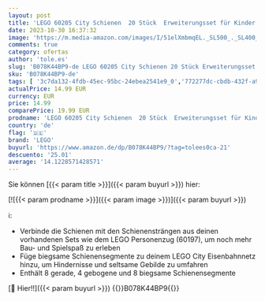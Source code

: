 ```yaml
---
layout: post
title: 'LEGO 60205 City Schienen  20 Stück  Erweiterungsset für Kinder  Jungen und Mädchen  Spielzeug Set'
date: 2023-10-30 16:37:32
image: 'https://m.media-amazon.com/images/I/51elXmbmqEL._SL500_._SL400_.jpg'
comments: true
category: ofertas
author: 'tole.es'
slug: 'B078K44BP9-de LEGO 60205 City Schienen 20 Stück Erweiterungsset für...'
sku: 'B078K44BP9-de'
tags: [ '3c7da132-4fdb-45ec-95bc-24ebea2541e9_0','772277dc-cbdb-432f-a915-25a321e9ed8c_0','772277dc-cbdb-432f-a915-25a321e9ed8c_3001','772277dc-cbdb-432f-a915-25a321e9ed8c_3901','772277dc-cbdb-432f-a915-25a321e9ed8c_5301','772277dc-cbdb-432f-a915-25a321e9ed8c_6101','772277dc-cbdb-432f-a915-25a321e9ed8c_9201','Arborist Merchandising Root','Baby- & Kleinkindspielzeug','Bau- & Konstruktionsspielzeug','Bauspielzeug & Konstruktionsspielzeug','Bauspielzeugsets','Custom Stores','LEGO','Lego City','Puppen & Plüsch Spielzeug','Self Service','Special Features Stores','Spielzeug','Spielzeugfiguren & Fahrzeuge','Xmas23 Most wanted Toys','lego','🇩🇪', ]
actualPrice: 14.99 EUR
currency: EUR
price: 14.99
comparePrice: 19.99 EUR
prodname: 'LEGO 60205 City Schienen  20 Stück  Erweiterungsset für Kinder  Jungen und Mädchen  Spielzeug Set'
country: 'de'
flag: '🇩🇪'
brand: 'LEGO'
buyurl: 'https://www.amazon.de/dp/B078K44BP9/?tag=tolees0ca-21'
descuento: '25.01'
average: '14.1228571428571'
---
```


Sie können [{{< param title >}}]({{< param buyurl >}}) hier:

[![{{< param prodname >}}]({{< param image >}})]({{< param buyurl >}})

ℹ️:

- Verbinde die Schienen mit den Schienensträngen aus deinen vorhandenen Sets wie dem LEGO Personenzug (60197), um noch mehr Bau- und Spielspaß zu erleben
- Füge biegsame Schienensegmente zu deinem LEGO City Eisenbahnnetz hinzu, um Hindernisse und seltsame Gebilde zu umfahren
- Enthält 8 gerade, 4 gebogene und 8 biegsame Schienensegmente

[🛒 Hier!!]({{< param buyurl >}})
{{<world>}}B078K44BP9{{</world>}}
